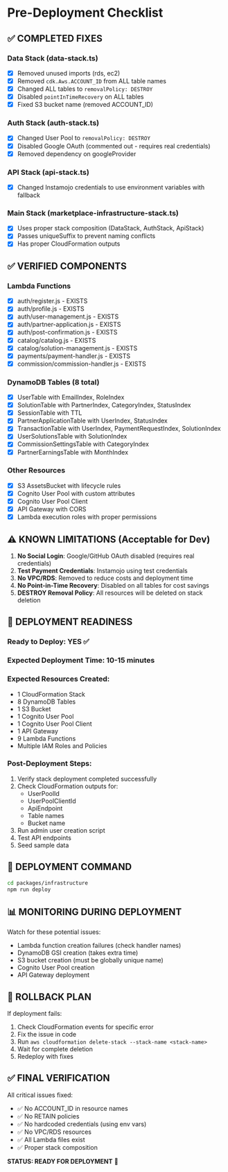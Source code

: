# Pre-Deployment Checklist

## ✅ COMPLETED FIXES

### Data Stack (data-stack.ts)
- [x] Removed unused imports (rds, ec2)
- [x] Removed `cdk.Aws.ACCOUNT_ID` from ALL table names
- [x] Changed ALL tables to `removalPolicy: DESTROY`
- [x] Disabled `pointInTimeRecovery` on ALL tables
- [x] Fixed S3 bucket name (removed ACCOUNT_ID)

### Auth Stack (auth-stack.ts)
- [x] Changed User Pool to `removalPolicy: DESTROY`
- [x] Disabled Google OAuth (commented out - requires real credentials)
- [x] Removed dependency on googleProvider

### API Stack (api-stack.ts)
- [x] Changed Instamojo credentials to use environment variables with fallback

### Main Stack (marketplace-infrastructure-stack.ts)
- [x] Uses proper stack composition (DataStack, AuthStack, ApiStack)
- [x] Passes uniqueSuffix to prevent naming conflicts
- [x] Has proper CloudFormation outputs

## ✅ VERIFIED COMPONENTS

### Lambda Functions
- [x] auth/register.js - EXISTS
- [x] auth/profile.js - EXISTS
- [x] auth/user-management.js - EXISTS
- [x] auth/partner-application.js - EXISTS
- [x] auth/post-confirmation.js - EXISTS
- [x] catalog/catalog.js - EXISTS
- [x] catalog/solution-management.js - EXISTS
- [x] payments/payment-handler.js - EXISTS
- [x] commission/commission-handler.js - EXISTS

### DynamoDB Tables (8 total)
- [x] UserTable with EmailIndex, RoleIndex
- [x] SolutionTable with PartnerIndex, CategoryIndex, StatusIndex
- [x] SessionTable with TTL
- [x] PartnerApplicationTable with UserIndex, StatusIndex
- [x] TransactionTable with UserIndex, PaymentRequestIndex, SolutionIndex
- [x] UserSolutionsTable with SolutionIndex
- [x] CommissionSettingsTable with CategoryIndex
- [x] PartnerEarningsTable with MonthIndex

### Other Resources
- [x] S3 AssetsBucket with lifecycle rules
- [x] Cognito User Pool with custom attributes
- [x] Cognito User Pool Client
- [x] API Gateway with CORS
- [x] Lambda execution roles with proper permissions

## ⚠️ KNOWN LIMITATIONS (Acceptable for Dev)

1. **No Social Login**: Google/GitHub OAuth disabled (requires real credentials)
2. **Test Payment Credentials**: Instamojo using test credentials
3. **No VPC/RDS**: Removed to reduce costs and deployment time
4. **No Point-in-Time Recovery**: Disabled on all tables for cost savings
5. **DESTROY Removal Policy**: All resources will be deleted on stack deletion

## 🎯 DEPLOYMENT READINESS

### Ready to Deploy: YES ✅

### Expected Deployment Time: 10-15 minutes

### Expected Resources Created:
- 1 CloudFormation Stack
- 8 DynamoDB Tables
- 1 S3 Bucket
- 1 Cognito User Pool
- 1 Cognito User Pool Client
- 1 API Gateway
- 9 Lambda Functions
- Multiple IAM Roles and Policies

### Post-Deployment Steps:
1. Verify stack deployment completed successfully
2. Check CloudFormation outputs for:
   - UserPoolId
   - UserPoolClientId
   - ApiEndpoint
   - Table names
   - Bucket name
3. Run admin user creation script
4. Test API endpoints
5. Seed sample data

## 🚨 DEPLOYMENT COMMAND

```bash
cd packages/infrastructure
npm run deploy
```

## 📊 MONITORING DURING DEPLOYMENT

Watch for these potential issues:
- Lambda function creation failures (check handler names)
- DynamoDB GSI creation (takes extra time)
- S3 bucket creation (must be globally unique name)
- Cognito User Pool creation
- API Gateway deployment

## 🔄 ROLLBACK PLAN

If deployment fails:
1. Check CloudFormation events for specific error
2. Fix the issue in code
3. Run `aws cloudformation delete-stack --stack-name <stack-name>`
4. Wait for complete deletion
5. Redeploy with fixes

## ✅ FINAL VERIFICATION

All critical issues fixed:
- ✅ No ACCOUNT_ID in resource names
- ✅ No RETAIN policies
- ✅ No hardcoded credentials (using env vars)
- ✅ No VPC/RDS resources
- ✅ All Lambda files exist
- ✅ Proper stack composition

**STATUS: READY FOR DEPLOYMENT** 🚀
